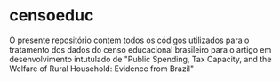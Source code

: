 # censoeduc
O presente repositório contem todos os códigos utilizados para o tratamento dos dados do censo educacional brasileiro para o artigo em desenvolvimento intutulado de "Public Spending, Tax Capacity, and the Welfare of Rural Household: Evidence from Brazil"

